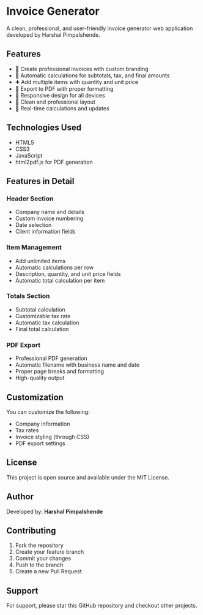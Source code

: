 # Invoice Generator

A clean, professional, and user-friendly invoice generator web application developed by Harshal Pimpalshende.

## Features

- 📝 Create professional invoices with custom branding
- 🧮 Automatic calculations for subtotals, tax, and final amounts
- ➕ Add multiple items with quantity and unit price
- 💾 Export to PDF with proper formatting
- 📱 Responsive design for all devices
- 🎨 Clean and professional layout
- 🔄 Real-time calculations and updates

## Technologies Used

- HTML5
- CSS3
- JavaScript
- html2pdf.js for PDF generation


## Features in Detail

### Header Section
- Company name and details
- Custom invoice numbering
- Date selection
- Client information fields

### Item Management
- Add unlimited items
- Automatic calculations per row
- Description, quantity, and unit price fields
- Automatic total calculation per item

### Totals Section
- Subtotal calculation
- Customizable tax rate
- Automatic tax calculation
- Final total calculation

### PDF Export
- Professional PDF generation
- Automatic filename with business name and date
- Proper page breaks and formatting
- High-quality output

## Customization

You can customize the following:
- Company information
- Tax rates
- Invoice styling (through CSS)
- PDF export settings


## License

This project is open source and available under the MIT License.

## Author

Developed by: **Harshal Pimpalshende**

## Contributing

1. Fork the repository
2. Create your feature branch
3. Commit your changes
4. Push to the branch
5. Create a new Pull Request

## Support

For support, please star this GitHub repository and checkout other projects.
